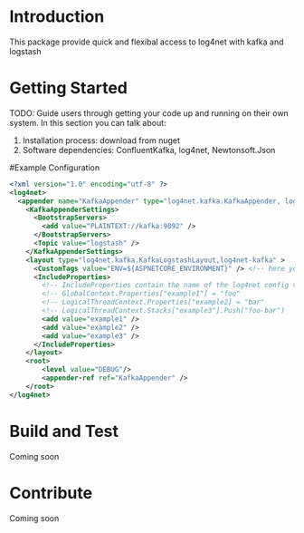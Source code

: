 # Introduction
This package provide quick and flexibal access to log4net with kafka and logstash

# Getting Started
TODO: Guide users through getting your code up and running on their own system. In this section you can talk about:
1.	Installation process: download from nuget
2.	Software dependencies: ConfluentKafka, log4net, Newtonsoft.Json

#Example Configuration
```xml
<?xml version="1.0" encoding="utf-8" ?>
<log4net>
  <appender name="KafkaAppender" type="log4net.kafka.KafkaAppender, log4net-kafka">
    <KafkaAppenderSettings>
      <BootstrapServers>
        <add value="PLAINTEXT://kafka:9092" />
      </BootstrapServers>
      <Topic value="logstash" />
    </KafkaAppenderSettings>
    <layout type="log4net.kafka.KafkaLogstashLayout,log4net-kafka" >
      <CustomTags value="ENV=${ASPNETCORE_ENVIRONMENT}" /> <!-- here you can insert references to environment variables -->
      <IncludeProperties>
        <!-- IncludeProperties contain the name of the log4net config variables you declared in code like: -->
        <!-- GlobalContext.Properties["example1"] = "foo"               -->
        <!-- LogicalThreadContext.Properties["example2] = "bar"         -->
        <!-- LogicalThreadContext.Stacks["example3"].Push("foo-bar")    -->
        <add value="example1" />
        <add value="example2" />
        <add value="example3" />
      </IncludeProperties>
    </layout>
    <root>
        <level value="DEBUG"/>
        <appender-ref ref="KafkaAppender" />
    </root>
</log4net>
```

# Build and Test
Coming soon

# Contribute
Coming soon

